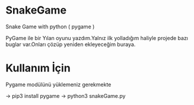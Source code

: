 # SnakeGame
Snake Game with python ( pygame ) 

PyGame ile bir Yılan oyunu yazdım.Yalnız ilk yolladığım haliyle 
projede bazı buglar var.Onları çözüp yeniden ekleyeceğim buraya.

# Kullanım İçin
Pygame modülünü yüklemeniz gerekmekte

-> pip3 install pygame 
-> python3 snakeGame.py
